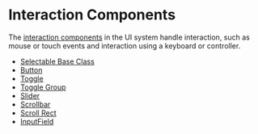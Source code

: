 # Interaction Components

The [interaction components](UIInteractionComponents.md) in the UI system handle interaction, such as mouse or touch
events and interaction using a keyboard or controller.

* [Selectable Base Class](script-Selectable.md)
* [Button](script-Button.md)
* [Toggle](script-Toggle.md)
* [Toggle Group](script-ToggleGroup.md)
* [Slider](script-Slider.md)
* [Scrollbar](script-Scrollbar.md)
* [Scroll Rect](script-ScrollRect.md)
* [InputField](script-InputField.md)
